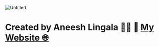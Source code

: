 
![Untitled](https://user-images.githubusercontent.com/87113916/234128017-ae6179f5-00e1-40e7-a97a-bb1ab2d37a7f.png)

# Created by Aneesh Lingala 👨‍💻 ‖ [My Website 🌐](aneeshlingala.github.io)
